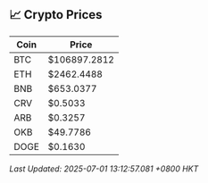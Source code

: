 ## 📈 Crypto Prices

| Coin | Price |
| ---- | ----- |
| BTC | $106897.2812 |
| ETH | $2462.4488 |
| BNB | $653.0377 |
| CRV | $0.5033 |
| ARB | $0.3257 |
| OKB | $49.7786 |
| DOGE | $0.1630 |

_Last Updated: 2025-07-01 13:12:57.081 +0800 HKT_